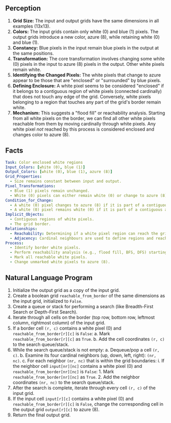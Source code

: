 ## Perception

1.  **Grid Size:** The input and output grids have the same dimensions in all examples (13x13).
2.  **Colors:** The input grids contain only white (0) and blue (1) pixels. The output grids introduce a new color, azure (8), while retaining white (0) and blue (1).
3.  **Constancy:** Blue pixels in the input remain blue pixels in the output at the same positions.
4.  **Transformation:** The core transformation involves changing some white (0) pixels in the input to azure (8) pixels in the output. Other white pixels remain white.
5.  **Identifying the Changed Pixels:** The white pixels that change to azure appear to be those that are "enclosed" or "surrounded" by blue pixels.
6.  **Defining Enclosure:** A white pixel seems to be considered "enclosed" if it belongs to a contiguous region of white pixels (connected cardinally) that does not touch any edge of the grid. Conversely, white pixels belonging to a region that touches any part of the grid's border remain white.
7.  **Mechanism:** This suggests a "flood fill" or reachability analysis. Starting from all white pixels on the border, we can find all other white pixels reachable from them by moving cardinally through white pixels. Any white pixel *not* reached by this process is considered enclosed and changes color to azure (8).

## Facts


```yaml
Task: Color enclosed white regions
Input_Colors: [white (0), blue (1)]
Output_Colors: [white (0), blue (1), azure (8)]
Grid_Properties:
  - Size remains constant between input and output.
Pixel_Transformations:
  - Blue (1) pixels remain unchanged.
  - White (0) pixels can either remain white (0) or change to azure (8).
Condition_for_Change:
  - A white (0) pixel changes to azure (8) if it is part of a contiguous area (cardinal adjacency) of white pixels that does not have any cell touching the border of the grid.
  - A white (0) pixel remains white (0) if it is part of a contiguous area (cardinal adjacency) of white pixels where at least one cell touches the border of the grid.
Implicit_Objects:
  - Contiguous regions of white pixels.
  - The grid border.
Relationships:
  - Reachability: Determining if a white pixel region can reach the grid border.
  - Adjacency: Cardinal neighbours are used to define regions and reachability.
Process:
  - Identify border white pixels.
  - Perform reachability analysis (e.g., flood fill, BFS, DFS) starting from border white pixels, moving only through white pixels.
  - Mark all reachable white pixels.
  - Change unmarked white pixels to azure (8).
```


## Natural Language Program

1.  Initialize the output grid as a copy of the input grid.
2.  Create a boolean grid `reachable_from_border` of the same dimensions as the input grid, initialized to `False`.
3.  Create a queue or stack for performing a search (like Breadth-First Search or Depth-First Search).
4.  Iterate through all cells on the border (top row, bottom row, leftmost column, rightmost column) of the input grid.
5.  If a border cell `(r, c)` contains a white pixel (0) and `reachable_from_border[r][c]` is `False`:
    a.  Mark `reachable_from_border[r][c]` as `True`.
    b.  Add the cell coordinates `(r, c)` to the search queue/stack.
6.  While the search queue/stack is not empty:
    a.  Dequeue/pop a cell `(r, c)`.
    b.  Examine its four cardinal neighbors (up, down, left, right): `(nr, nc)`.
    c.  For each neighbor `(nr, nc)` that is within the grid boundaries:
        i.  If the neighbor cell `input[nr][nc]` contains a white pixel (0) and `reachable_from_border[nr][nc]` is `False`:
            1. Mark `reachable_from_border[nr][nc]` as `True`.
            2. Add the neighbor coordinates `(nr, nc)` to the search queue/stack.
7.  After the search is complete, iterate through every cell `(r, c)` of the input grid.
8.  If the input cell `input[r][c]` contains a white pixel (0) and `reachable_from_border[r][c]` is `False`, change the corresponding cell in the output grid `output[r][c]` to azure (8).
9.  Return the final output grid.